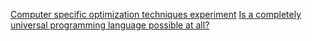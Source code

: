 [Computer specific optimization techniques experiment](/csote/) 
[Is a completely universal programming language possible at all?](/cupl/)
